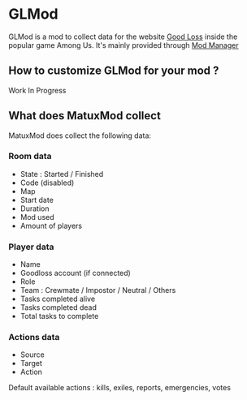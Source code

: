 # GLMod

GLMod is a mod to collect data for the website [Good Loss](https://goodloss.fr) inside the popular game Among Us.
It's mainly provided through [Mod Manager](https://goodloss.fr/github)

## How to customize GLMod for your mod ?

Work In Progress

## What does MatuxMod collect

MatuxMod does collect the following data:

### Room data

- State : Started / Finished
- Code (disabled)
- Map
- Start date
- Duration
- Mod used
- Amount of players

### Player data

- Name
- Goodloss account (if connected)
- Role
- Team : Crewmate / Impostor / Neutral / Others
- Tasks completed alive
- Tasks completed dead
- Total tasks to complete

### Actions data

- Source
- Target
- Action

Default available actions : kills, exiles, reports, emergencies, votes
